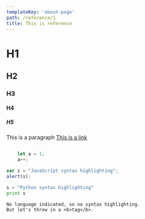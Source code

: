 ```yaml
---
templateKey: 'about-page'
path: /reference/1
title: This is reference
---
```


# H1
## H2
### H3
#### H4
##### H5

This is a paragraph
[This is a link](www.google.com)

```javascript

    let a = 1;
    a++;

```

```javascript
var s = "JavaScript syntax highlighting";
alert(s);
```

```python
s = "Python syntax highlighting"
print s
```

```
No language indicated, so no syntax highlighting.
But let's throw in a <b>tag</b>.
```